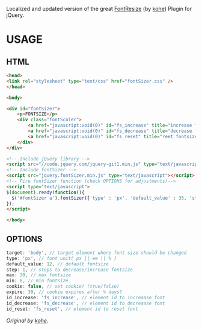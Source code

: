 Localized and updated version of the great [FontResize](https://github.com/kohe/fontSizer) (by [kohe](https://github.com/kohe)) Plugin for jQuery.

USAGE
==============
HTML
--------------
```html
<head>
<link rel="stylesheet" type="text/css" href="fontSizer.css" />
</head>

<body>

<div id="fontSizer">
	<p>FONTSIZE</p>
	<div class="fontScaler">
    	<a href="javascript:void(0)" id="fs_increase" title="increase fontsize">+</a>
		<a href="javascript:void(0)" id="fs_decrease" title="decrease fontsize">-</a>
		<a href="javascript:void(0)" id="fs_reset" title="reet fontsize">o</a>
	</div>
</div>

<!-- Include jQuery library -->
<script src="//code.jquery.com/jquery-git1.min.js" type="text/javascript"></script> 
<!-- Include fontSizer -->
<script src="jquery.fontSizer.min.js" type="text/javascript"></script>
<!-- Fire fontSizer function (check OPTIONS for adjustments)-->
<script type="text/javascript"> 
$(document).ready(function(){
  $('#fontSizer a').fontSizer({'type' : 'px', 'default_value' : 35, 'step' : 1, 'max' : 60, 'min' : 10, 'cookie' : true});
});
</script>

</body>
```

OPTIONS
--------------
```javascript
target: 'body', // target element where font size should be changed
type: 'px', // font unit( px || em || % )
default_value: 12, // default fontsize
step: 1, // steps to decrease/increase fontsize
max: 30, // max fontsize
min: 8, // min fontsize
cookie: false, // set cookie? (true/false)
expire: 30, // cookie expires after % days?
id_increase: 'fs_increase', // element id to increaase font
id_decrease: 'fs_decrease', // element id to decreaase font
id_reset: 'fs_reset', // element id to reset font
```

*Original by [kohe](https://github.com/kohe).*